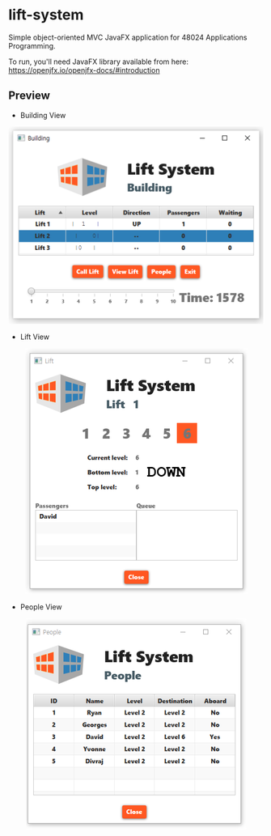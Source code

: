 # lift-system
Simple object-oriented MVC JavaFX application for 48024 Applications Programming.

To run, you'll need JavaFX library available from here: 
https://openjfx.io/openjfx-docs/#introduction

## Preview

* Building View
<p align="center">
  <img src="preview/building_view.png" alt="Building Window">
</p>

* Lift View
<p align="center">
  <img src="preview/lift_view.png" alt="Building Window">
</p>

* People View
<p align="center">
  <img src="preview/people_view.png" alt="Building Window">
</p>
